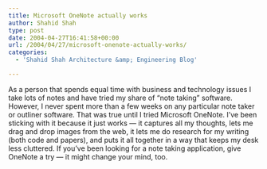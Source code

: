 ```yaml
---
title: Microsoft OneNote actually works
author: Shahid Shah
type: post
date: 2004-04-27T16:41:58+00:00
url: /2004/04/27/microsoft-onenote-actually-works/
categories:
  - 'Shahid Shah Architecture &amp; Engineering Blog'

---
```

As a person that spends equal time with business and technology issues I take lots of notes and have tried my share of &#8220;note taking&#8221; software. However, I never spent more than a few weeks on any particular note taker or outliner software. That was true until I tried Microsoft OneNote. I&#8217;ve been sticking with it because it just works &#8212; it captures all my thoughts, lets me drag and drop images from the web, it lets me do research for my writing (both code and papers), and puts it all together in a way that keeps my desk less cluttered. If you&#8217;ve been looking for a note taking application, give OneNote a try &#8212; it might change your mind, too.